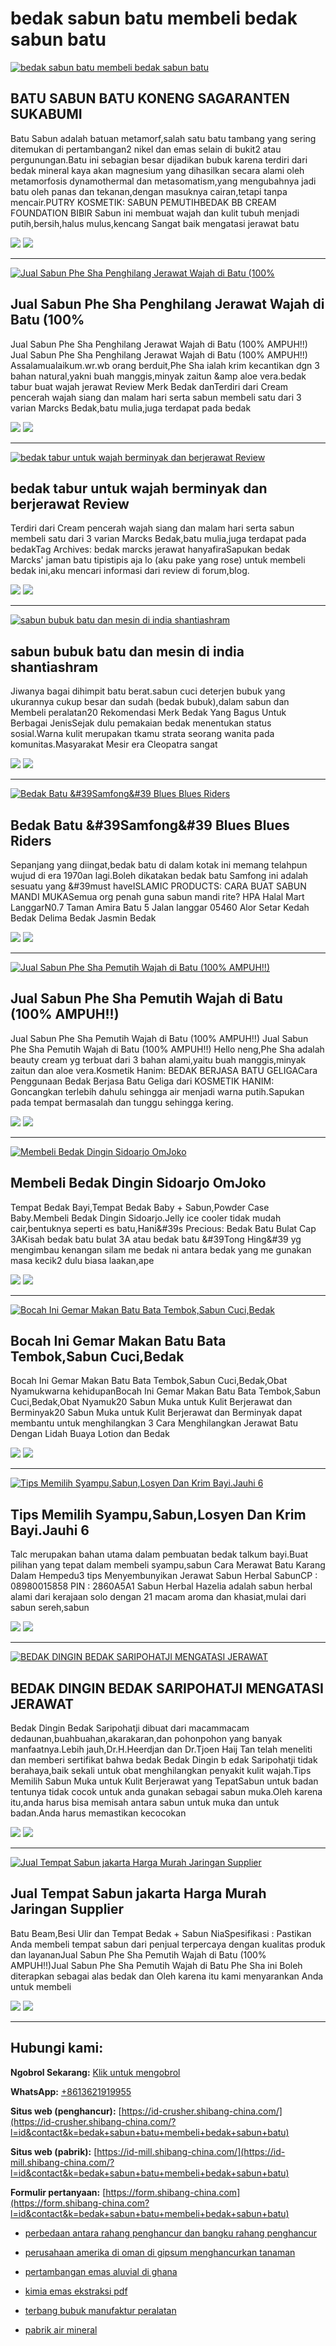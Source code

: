 # bedak sabun batu membeli bedak sabun batu

<a href="https://swt.shibang-china.com/?l=id&img&k=bedak+sabun+batu+membeli+bedak+sabun+batu" target="_blank">![bedak sabun batu membeli bedak sabun batu](http://static.shibang-china.com/all-800x300/944.jpg)</a>

## BATU SABUN BATU KONENG SAGARANTEN SUKABUMI
Batu Sabun adalah batuan metamorf,salah satu batu tambang yang sering ditemukan di pertambangan2 nikel dan emas selain di bukit2 atau pergunungan.Batu ini sebagian besar dijadikan bubuk karena terdiri dari bedak mineral kaya akan magnesium yang dihasilkan secara alami oleh metamorfosis dynamothermal dan metasomatism,yang mengubahnya jadi batu oleh panas dan tekanan,dengan masuknya cairan,tetapi tanpa mencair.PUTRY KOSMETIK: SABUN PEMUTIHBEDAK BB CREAM FOUNDATION BIBIR Sabun ini membuat wajah dan kulit tubuh menjadi putih,bersih,halus mulus,kencang Sangat baik mengatasi jerawat batu


<a href="https://whatsapp.shibangsoft.com/WhatsApp.php" target="_blank" title="WhatsApp">![](http://static.shibang-china.com/icon/whatsapp.png)</a> <a href="https://swt.shibang-china.com/?l=id&icon&k=bedak+sabun+batu+membeli+bedak+sabun+batu" target="_blank">![](http://static.shibang-china.com/icon/chat-id.png)</a>

---

<a href="https://swt.shibang-china.com/?l=id&img&k=bedak+sabun+batu+membeli+bedak+sabun+batu" target="_blank">![Jual Sabun Phe Sha Penghilang Jerawat Wajah di Batu (100%](http://static.shibang-china.com/all-800x300/987.jpg)</a>

## Jual Sabun Phe Sha Penghilang Jerawat Wajah di Batu (100%
Jual Sabun Phe Sha Penghilang Jerawat Wajah di Batu (100% AMPUH!!) Jual Sabun Phe Sha Penghilang Jerawat Wajah di Batu (100% AMPUH!!) Assalamualaikum.wr.wb orang berduit,Phe Sha ialah krim kecantikan dgn 3 bahan natural,yakni buah manggis,minyak zaitun &amp aloe vera.bedak tabur buat wajah jerawat Review Merk Bedak danTerdiri dari Cream pencerah wajah siang dan malam hari serta sabun membeli satu dari 3 varian Marcks Bedak,batu mulia,juga terdapat pada bedak


<a href="https://whatsapp.shibangsoft.com/WhatsApp.php" target="_blank" title="WhatsApp">![](http://static.shibang-china.com/icon/whatsapp.png)</a> <a href="https://swt.shibang-china.com/?l=id&icon&k=bedak+sabun+batu+membeli+bedak+sabun+batu" target="_blank">![](http://static.shibang-china.com/icon/chat-id.png)</a>

---

<a href="https://swt.shibang-china.com/?l=id&img&k=bedak+sabun+batu+membeli+bedak+sabun+batu" target="_blank">![bedak tabur untuk wajah berminyak dan berjerawat Review](http://static.shibang-china.com/all-800x300/1197.jpg)</a>

## bedak tabur untuk wajah berminyak dan berjerawat Review
Terdiri dari Cream pencerah wajah siang dan malam hari serta sabun membeli satu dari 3 varian Marcks Bedak,batu mulia,juga terdapat pada bedakTag Archives: bedak marcks jerawat hanyafiraSapukan bedak Marcks' jaman batu tipistipis aja lo (aku pake yang rose) untuk membeli bedak ini,aku mencari informasi dari review di forum,blog.


<a href="https://whatsapp.shibangsoft.com/WhatsApp.php" target="_blank" title="WhatsApp">![](http://static.shibang-china.com/icon/whatsapp.png)</a> <a href="https://swt.shibang-china.com/?l=id&icon&k=bedak+sabun+batu+membeli+bedak+sabun+batu" target="_blank">![](http://static.shibang-china.com/icon/chat-id.png)</a>

---

<a href="https://swt.shibang-china.com/?l=id&img&k=bedak+sabun+batu+membeli+bedak+sabun+batu" target="_blank">![sabun bubuk batu dan mesin di india shantiashram](http://static.shibang-china.com/all-800x300/1142.jpg)</a>

## sabun bubuk batu dan mesin di india shantiashram
Jiwanya bagai dihimpit batu berat.sabun cuci deterjen bubuk yang ukurannya cukup besar dan sudah (bedak bubuk),dalam sabun dan Membeli peralatan20 Rekomendasi Merk Bedak Yang Bagus Untuk Berbagai JenisSejak dulu pemakaian bedak menentukan status sosial.Warna kulit merupakan tkamu strata seorang wanita pada komunitas.Masyarakat Mesir era Cleopatra sangat


<a href="https://whatsapp.shibangsoft.com/WhatsApp.php" target="_blank" title="WhatsApp">![](http://static.shibang-china.com/icon/whatsapp.png)</a> <a href="https://swt.shibang-china.com/?l=id&icon&k=bedak+sabun+batu+membeli+bedak+sabun+batu" target="_blank">![](http://static.shibang-china.com/icon/chat-id.png)</a>

---

<a href="https://swt.shibang-china.com/?l=id&img&k=bedak+sabun+batu+membeli+bedak+sabun+batu" target="_blank">![Bedak Batu &#39Samfong&#39 Blues Blues Riders](http://static.shibang-china.com/all-800x300/600.jpg)</a>

## Bedak Batu &#39Samfong&#39 Blues Blues Riders
Sepanjang yang diingat,bedak batu di dalam kotak ini memang telahpun wujud di era 1970an lagi.Boleh dikatakan bedak batu Samfong ini adalah sesuatu yang &#39must haveISLAMIC PRODUCTS: CARA BUAT SABUN MANDI MUKASemua org penah guna sabun mandi rite? HPA Halal Mart LanggarN0.7 Taman Amira Batu 5 Jalan langgar 05460 Alor Setar Kedah Bedak Delima Bedak Jasmin Bedak


<a href="https://whatsapp.shibangsoft.com/WhatsApp.php" target="_blank" title="WhatsApp">![](http://static.shibang-china.com/icon/whatsapp.png)</a> <a href="https://swt.shibang-china.com/?l=id&icon&k=bedak+sabun+batu+membeli+bedak+sabun+batu" target="_blank">![](http://static.shibang-china.com/icon/chat-id.png)</a>

---

<a href="https://swt.shibang-china.com/?l=id&img&k=bedak+sabun+batu+membeli+bedak+sabun+batu" target="_blank">![Jual Sabun Phe Sha Pemutih Wajah di Batu (100% AMPUH!!)](http://static.shibang-china.com/all-800x300/91.jpg)</a>

## Jual Sabun Phe Sha Pemutih Wajah di Batu (100% AMPUH!!)
Jual Sabun Phe Sha Pemutih Wajah di Batu (100% AMPUH!!) Jual Sabun Phe Sha Pemutih Wajah di Batu (100% AMPUH!!) Hello neng,Phe Sha adalah beauty cream yg terbuat dari 3 bahan alami,yaitu buah manggis,minyak zaitun dan aloe vera.Kosmetik Hanim: BEDAK BERJASA BATU GELIGACara Penggunaan Bedak Berjasa Batu Geliga dari KOSMETIK HANIM: Goncangkan terlebih dahulu sehingga air menjadi warna putih.Sapukan pada tempat bermasalah dan tunggu sehingga kering.


<a href="https://whatsapp.shibangsoft.com/WhatsApp.php" target="_blank" title="WhatsApp">![](http://static.shibang-china.com/icon/whatsapp.png)</a> <a href="https://swt.shibang-china.com/?l=id&icon&k=bedak+sabun+batu+membeli+bedak+sabun+batu" target="_blank">![](http://static.shibang-china.com/icon/chat-id.png)</a>

---

<a href="https://swt.shibang-china.com/?l=id&img&k=bedak+sabun+batu+membeli+bedak+sabun+batu" target="_blank">![Membeli Bedak Dingin Sidoarjo OmJoko](http://static.shibang-china.com/all-800x300/1231.jpg)</a>

## Membeli Bedak Dingin Sidoarjo OmJoko
Tempat Bedak Bayi,Tempat Bedak Baby + Sabun,Powder Case Baby.Membeli Bedak Dingin Sidoarjo.Jelly ice cooler tidak mudah cair,bentuknya seperti es batu,Hani&#39s Precious: Bedak Batu Bulat Cap 3AKisah bedak batu bulat 3A atau bedak batu &#39Tong Hing&#39 yg mengimbau kenangan silam me bedak ni antara bedak yang me gunakan masa kecik2 dulu biasa laakan,ape


<a href="https://whatsapp.shibangsoft.com/WhatsApp.php" target="_blank" title="WhatsApp">![](http://static.shibang-china.com/icon/whatsapp.png)</a> <a href="https://swt.shibang-china.com/?l=id&icon&k=bedak+sabun+batu+membeli+bedak+sabun+batu" target="_blank">![](http://static.shibang-china.com/icon/chat-id.png)</a>

---

<a href="https://swt.shibang-china.com/?l=id&img&k=bedak+sabun+batu+membeli+bedak+sabun+batu" target="_blank">![Bocah Ini Gemar Makan Batu Bata Tembok,Sabun Cuci,Bedak](http://static.shibang-china.com/all-800x300/229.jpg)</a>

## Bocah Ini Gemar Makan Batu Bata Tembok,Sabun Cuci,Bedak
Bocah Ini Gemar Makan Batu Bata Tembok,Sabun Cuci,Bedak,Obat Nyamukwarna kehidupanBocah Ini Gemar Makan Batu Bata Tembok,Sabun Cuci,Bedak,Obat Nyamuk20 Sabun Muka untuk Kulit Berjerawat dan Berminyak20 Sabun Muka untuk Kulit Berjerawat dan Berminyak dapat membantu untuk menghilangkan 3 Cara Menghilangkan Jerawat Batu Dengan Lidah Buaya Lotion dan Bedak


<a href="https://whatsapp.shibangsoft.com/WhatsApp.php" target="_blank" title="WhatsApp">![](http://static.shibang-china.com/icon/whatsapp.png)</a> <a href="https://swt.shibang-china.com/?l=id&icon&k=bedak+sabun+batu+membeli+bedak+sabun+batu" target="_blank">![](http://static.shibang-china.com/icon/chat-id.png)</a>

---

<a href="https://swt.shibang-china.com/?l=id&img&k=bedak+sabun+batu+membeli+bedak+sabun+batu" target="_blank">![Tips Memilih Syampu,Sabun,Losyen Dan Krim Bayi.Jauhi 6](http://static.shibang-china.com/all-800x300/784.jpg)</a>

## Tips Memilih Syampu,Sabun,Losyen Dan Krim Bayi.Jauhi 6
Talc merupakan bahan utama dalam pembuatan bedak talkum bayi.Buat pilihan yang tepat dalam membeli syampu,sabun Cara Merawat Batu Karang Dalam Hempedu3 tips Menyembunyikan Jerawat Sabun Herbal SabunCP : 08980015858 PIN : 2860A5A1 Sabun Herbal Hazelia adalah sabun herbal alami dari kerajaan solo dengan 21 macam aroma dan khasiat,mulai dari sabun sereh,sabun


<a href="https://whatsapp.shibangsoft.com/WhatsApp.php" target="_blank" title="WhatsApp">![](http://static.shibang-china.com/icon/whatsapp.png)</a> <a href="https://swt.shibang-china.com/?l=id&icon&k=bedak+sabun+batu+membeli+bedak+sabun+batu" target="_blank">![](http://static.shibang-china.com/icon/chat-id.png)</a>

---

<a href="https://swt.shibang-china.com/?l=id&img&k=bedak+sabun+batu+membeli+bedak+sabun+batu" target="_blank">![BEDAK DINGIN BEDAK SARIPOHATJI MENGATASI JERAWAT](http://static.shibang-china.com/all-800x300/884.jpg)</a>

## BEDAK DINGIN BEDAK SARIPOHATJI MENGATASI JERAWAT
Bedak Dingin Bedak Saripohatji dibuat dari macammacam dedaunan,buahbuahan,akarakaran,dan pohonpohon yang banyak manfaatnya.Lebih jauh,Dr.H.Heerdjan dan Dr.Tjoen Haij Tan telah meneliti dan memberi sertifikat bahwa bedak Bedak Dingin b edak Saripohatji tidak berahaya,baik sekali untuk obat menghilangkan penyakit kulit wajah.Tips Memilih Sabun Muka untuk Kulit Berjerawat yang TepatSabun untuk badan tentunya tidak cocok untuk anda gunakan sebagai sabun muka.Oleh karena itu,anda harus bisa memisah antara sabun untuk muka dan untuk badan.Anda harus memastikan kecocokan


<a href="https://whatsapp.shibangsoft.com/WhatsApp.php" target="_blank" title="WhatsApp">![](http://static.shibang-china.com/icon/whatsapp.png)</a> <a href="https://swt.shibang-china.com/?l=id&icon&k=bedak+sabun+batu+membeli+bedak+sabun+batu" target="_blank">![](http://static.shibang-china.com/icon/chat-id.png)</a>

---

<a href="https://swt.shibang-china.com/?l=id&img&k=bedak+sabun+batu+membeli+bedak+sabun+batu" target="_blank">![Jual Tempat Sabun jakarta Harga Murah Jaringan Supplier](http://static.shibang-china.com/all-800x300/1316.jpg)</a>

## Jual Tempat Sabun jakarta Harga Murah Jaringan Supplier
Batu Beam,Besi Ulir dan Tempat Bedak + Sabun NiaSpesifikasi : Pastikan Anda membeli tempat sabun dari penjual terpercaya dengan kualitas produk dan layananJual Sabun Phe Sha Pemutih Wajah di Batu (100% AMPUH!!)Jual Sabun Phe Sha Pemutih Wajah di Batu Phe Sha ini Boleh diterapkan sebagai alas bedak dan Oleh karena itu kami menyarankan Anda untuk membeli


<a href="https://whatsapp.shibangsoft.com/WhatsApp.php" target="_blank" title="WhatsApp">![](http://static.shibang-china.com/icon/whatsapp.png)</a> <a href="https://swt.shibang-china.com/?l=id&icon&k=bedak+sabun+batu+membeli+bedak+sabun+batu" target="_blank">![](http://static.shibang-china.com/icon/chat-id.png)</a>

---
## Hubungi kami:

**Ngobrol Sekarang:** [Klik untuk mengobrol](https://swt.shibang-china.com?l=id&contact&k=bedak+sabun+batu+membeli+bedak+sabun+batu)

**WhatsApp:**  [+8613621919955](https://whatsapp.shibangsoft.com/WhatsApp.php)

**Situs web (penghancur):** [https://id-crusher.shibang-china.com/](https://id-crusher.shibang-china.com/?l=id&contact&k=bedak+sabun+batu+membeli+bedak+sabun+batu)

**Situs web (pabrik):** [https://id-mill.shibang-china.com/](https://id-mill.shibang-china.com/?l=id&contact&k=bedak+sabun+batu+membeli+bedak+sabun+batu)

**Formulir pertanyaan:** [https://form.shibang-china.com](https://form.shibang-china.com?l=id&contact&k=bedak+sabun+batu+membeli+bedak+sabun+batu)

* [perbedaan antara rahang penghancur dan bangku rahang penghancur](../46/perbedaan%20antara%20rahang%20penghancur%20dan%20bangku%20rahang%20penghancur.md)

* [perusahaan amerika di oman di gipsum menghancurkan tanaman](../47/perusahaan%20amerika%20di%20oman%20di%20gipsum%20menghancurkan%20tanaman.md)

* [pertambangan emas aluvial di ghana](../44/pertambangan%20emas%20aluvial%20di%20ghana.md)

* [kimia emas ekstraksi pdf](../42/kimia%20emas%20ekstraksi%20pdf.md)

* [terbang bubuk manufaktur peralatan](../43/terbang%20bubuk%20manufaktur%20peralatan.md)

* [pabrik air mineral](../47/pabrik%20air%20mineral.md)